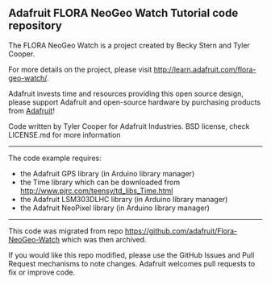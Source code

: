 ## Adafruit FLORA NeoGeo Watch Tutorial code repository

The FLORA NeoGeo Watch is a project created by Becky Stern and Tyler Cooper.  

For more details on the project, please visit http://learn.adafruit.com/flora-geo-watch/.

Adafruit invests time and resources providing this open source design, please support Adafruit and open-source hardware by 
purchasing products from [Adafruit](https://www.adafruit.com/)!

Code written by Tyler Cooper for Adafruit Industries. 
BSD license, check LICENSE.md for more information

------------------------------

The code example requires:
- the Adafruit GPS library (in Arduino library manager)
- the Time library which can be downloaded from http://www.pjrc.com/teensy/td_libs_Time.html
- the Adafruit LSM303DLHC library (in Arduino library manager)
- the Adafruit NeoPixel library (in Arduino library manager)

----------------------------------
This code was migrated from repo https://github.com/adafruit/Flora-NeoGeo-Watch which was then archived.

If you would like this repo modified, please use the GitHub Issues and Pull Request mechanisms to note changes. Adafruit 
welcomes pull requests to fix or improve code.
